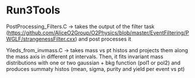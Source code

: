 # Run3Tools

PostProcessing_Filters.C -> takes the output of the filter task (https://github.com/AliceO2Group/O2Physics/blob/master/EventFiltering/PWGLF/strangenessFilter.cxx) and post processes it 

Yileds_from_invmass.C -> takes mass vs pt histos and projects them along the mass axis in different pt intervals. Then, it fits invariant mass distributions with one or two gaussian + bkg function (pol1 or pol2) and produces summaty histos (mean, sigma, purity and yield per event vs pt)
